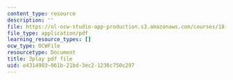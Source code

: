 ```yaml
---
content_type: resource
description: ''
file: https://ol-ocw-studio-app-production.s3.amazonaws.com/courses/18-086-mathematical-methods-for-engineers-ii-spring-2006/e4314983061b21bd3ec21236c750c297_ZpOJJk6en2o.pdf
file_type: application/pdf
learning_resource_types: []
ocw_type: OCWFile
resourcetype: Document
title: 3play pdf file
uid: e4314983-061b-21bd-3ec2-1236c750c297
---
```

